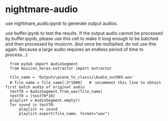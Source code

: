 # nightmare-audio

use nightmare_audio.ipynb to generate output audios.

use buffer.ipynb to test the results.
If  the output audio cannot be processed by buffer.ipynb, please use this cell to make it long enough to be batched and then processed by musicnn.
(but once be multiplied, do not use this again. Because a large audio requires an endless period of time to process...)
      
      from pydub import AudioSegment
      from musicnn_keras.extractor import extractor

      file_name = 'Outputs\piano_to_classic\Audio_out003.wav'
      # file_name = file_name[:3*1000]   #　uncomment this line to obtain first batch audio of original audio
      testT0 = AudioSegment.from_wav(file_name)
      testT0 = [testT0*10]
      playlist = AudioSegment.empty()
      for sound in testT0:
          playlist += sound
          playlist.export(file_name, format="wav")
